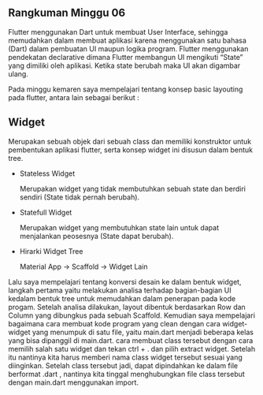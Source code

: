 ## Rangkuman Minggu 06

Flutter menggunakan Dart untuk membuat User Interface, sehingga memudahkan dalam membuat aplikasi karena menggunakan satu bahasa (Dart) dalam pembuatan UI maupun logika program. Flutter menggunakan pendekatan declarative dimana Flutter membangun UI mengikuti “State” yang dimiliki oleh aplikasi. Ketika state berubah maka UI akan digambar ulang.

Pada minggu kemaren saya mempelajari tentang konsep basic layouting pada flutter, antara lain sebagai berikut :

## Widget

Merupakan sebuah objek dari sebuah class dan memiliki konstruktor untuk pembentukan aplikasi flutter, serta konsep widget ini disusun dalam bentuk tree.

- Stateless Widget

  Merupakan widget yang tidak membutuhkan sebuah state dan berdiri sendiri (State tidak pernah berubah).

- Statefull Widget

  Merupakan widget yang membutuhkan state lain untuk dapat menjalankan peosesnya (State dapat berubah).

- Hirarki Widget Tree

  Material App -> Scaffold -> Widget Lain


Lalu saya mempelajari tentang konversi desain ke dalam bentuk widget, langkah pertama yaitu melakukan analisa terhadap bagian-bagian UI kedalam bentuk tree untuk memudahkan dalam penerapan pada kode progam. Setelah analisa dilakukan, layout dibentuk berdasarkan Row dan Column yang dibungkus pada sebuah Scaffold. Kemudian saya mempelajari bagaimana cara membuat kode program yang clean dengan cara widget-widget yang menumpuk di satu file, yaitu main.dart menjadi beberapa kelas yang bisa dipanggil di main.dart. cara membuat class tersebut dengan cara memilih salah satu widget dan tekan ctrl + . dan pilih extract widget. Setelah itu nantinya kita harus memberi nama class widget tersebut sesuai yang diinginkan. Setelah class tersebut jadi, dapat dipindahkan ke dalam file berformat .dart , nantinya kita tinggal menghubungkan file class tersebut dengan main.dart menggunakan import.

